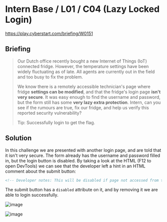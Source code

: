 # Intern Base / L01 / C04 (Lazy Locked Login)

https://play.cyberstart.com/briefing/W0151

## Briefing

> Our Dutch office recently bought a new Internet of Things (IoT) connected fridge. However, the temperature settings have been widely fluctuating as of late. All agents are currently out in the field and too busy to fix the problem.
> 
> We know there is a remotely accessible technician's page where fridge **settings can be modified**, and that the fridge's login page **isn't very secure**. It was easy enough to find the username and password, but the form still has some **very lazy extra protection**. Intern, can you see if the rumours are true, fix our fridge, and help us verify this reported security vulnerability?
> 
> Tip: Successfully login to get the flag.


## Solution

In this challenge we are presented with another login page, and are told that it isn't very secure. The form already has the username and password filled in, but the login button is disabled. By taking a look at the HTML (F12 to open DevTools) we can see that the developer left a hint in an HTML comment about the submit button:

```html
<!-- Developer notes: This will be disabled if page not accessed from technician's laptop. -->
```

The submit button has a `disabled` attribute on it, and by removing it we are able to login successfully.

![image](https://user-images.githubusercontent.com/49880655/196176167-1e21ad37-7439-43b7-86d6-1f9e7e86631b.png)

![image](https://user-images.githubusercontent.com/49880655/196176056-9b847a43-378f-4f23-9156-dea9e69b7bf4.png)
